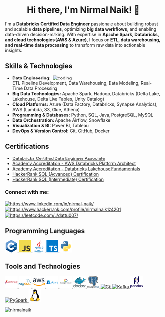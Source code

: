 <h1 align="center">Hi there, I'm Nirmal Naik! 👋</h1>

I'm a **Databricks Certified Data Engineer** passionate about building robust and scalable **data pipelines**, optimizing **big data workflows**, and enabling data-driven decision-making. With expertise in **Apache Spark, Databricks, and cloud technologies (AWS & Azure)**, I focus on **ETL, data warehousing, and real-time data processing** to transform raw data into actionable insights.

## Skills & Technologies
<img align="right" alt="coding" width="350" src="https://user-images.githubusercontent.com/64009514/102066398-c847f780-3e1f-11eb-8cb8-b9e5be919da2.gif"></img>
- **Data Engineering:** ETL Pipeline Development, Data Warehousing, Data Modeling, Real-Time Data Processing
- **Big Data Technologies:** Apache Spark, Hadoop, Databricks (Delta Lake, Lakehouse, Delta Live Tables, Unity Catalog)
- **Cloud Platforms:** Azure (Data Factory, Databricks, Synapse Analytics), AWS (Lambda, S3, Glue, Athena)
- **Programming & Databases:** Python, SQL, Java, PostgreSQL, MySQL
- **Data Orchestration:** Apache Airflow, Snowflake
- **Visualization & BI:** Power BI, Tableau
- **DevOps & Version Control:** Git, GitHub, Docker

## Certifications
- [Databricks Certified Data Engineer Associate](https://credentials.databricks.com/a44c2b63-ce4b-4779-8173-b55643bc23c7#acc.xp1Q7MdH)
- [Academy Accreditation - AWS Databricks Platform Architect](https://credentials.databricks.com/c94c1534-16d4-40fc-9b4e-07bd60da76f6#acc.2s9t5WUH)
- [Academy Accreditation - Databricks Lakehouse Fundamentals](https://credentials.databricks.com/0009e2d0-8748-4fc7-a60b-caba8d66c784#acc.U24T87wC)
- [HackerRank SQL (Advanced) Certification](https://www.hackerrank.com/certificates/35dcedd7f924)
- [HackerRank SQL (Intermediate) Certification](https://www.hackerrank.com/certificates/09eecc6dd1d7)

<h3 align="left">Connect with me:</h3>
<p align="left">
<a href="https://linkedin.com/in/https://www.linkedin.com/in/nirmal-naik/" target="blank"><img align="center" src="https://raw.githubusercontent.com/rahuldkjain/github-profile-readme-generator/master/src/images/icons/Social/linked-in-alt.svg" alt="https://www.linkedin.com/in/nirmal-naik/" height="30" width="40" /></a>
<a href="https://www.hackerrank.com/https://www.hackerrank.com/profile/nirmalnaik124201" target="blank"><img align="center" src="https://raw.githubusercontent.com/rahuldkjain/github-profile-readme-generator/master/src/images/icons/Social/hackerrank.svg" alt="https://www.hackerrank.com/profile/nirmalnaik124201" height="30" width="40" /></a>
<a href="https://www.leetcode.com/https://leetcode.com/u/dattu007/" target="blank"><img align="center" src="https://raw.githubusercontent.com/rahuldkjain/github-profile-readme-generator/master/src/images/icons/Social/leet-code.svg" alt="https://leetcode.com/u/dattu007/" height="30" width="40" /></a>
</p>

## Programming Languages

<p align="left">
  <a href="https://isocpp.org/" target="_blank">
    <img src="https://raw.githubusercontent.com/devicons/devicon/master/icons/cplusplus/cplusplus-original.svg" alt="C++" width="40" height="40"/>
  </a>
  <a href="https://www.javascript.com/" target="_blank">
    <img src="https://raw.githubusercontent.com/devicons/devicon/master/icons/javascript/javascript-original.svg" alt="JavaScript" width="40" height="40"/>
  </a>
  <a href="https://www.java.com/" target="_blank">
    <img src="https://raw.githubusercontent.com/devicons/devicon/master/icons/java/java-original.svg" alt="Java" width="40" height="40"/>
  </a>
  <a href="https://www.typescriptlang.org/" target="_blank">
    <img src="https://raw.githubusercontent.com/devicons/devicon/master/icons/typescript/typescript-original.svg" alt="TypeScript" width="40" height="40"/>
  </a>
  <a href="https://www.python.org/" target="_blank">
    <img src="https://raw.githubusercontent.com/devicons/devicon/master/icons/python/python-original.svg" alt="Python" width="40" height="40"/>
  </a>
</p>

## Tools and Technologies

<p align="left">
  <a href="https://spark.apache.org/" target="_blank">
    <img src="https://raw.githubusercontent.com/devicons/devicon/master/icons/apache/apache-original-wordmark.svg" alt="Apache Spark" width="40" height="40"/>
  </a>
  <a href="https://www.mysql.com/" target="_blank">
    <img src="https://raw.githubusercontent.com/devicons/devicon/master/icons/mysql/mysql-original-wordmark.svg" alt="MySQL" width="40" height="40"/>
  </a>
  <a href="https://aws.amazon.com" target="_blank">
    <img src="https://raw.githubusercontent.com/devicons/devicon/master/icons/amazonwebservices/amazonwebservices-original-wordmark.svg" alt="AWS" width="40" height="40"/>
  </a>
  <a href="https://azure.microsoft.com" target="_blank">
    <img src="https://raw.githubusercontent.com/devicons/devicon/master/icons/azure/azure-original-wordmark.svg" alt="Azure" width="40" height="40"/>
  </a>
  <a href="https://cloud.google.com" target="_blank">
    <img src="https://raw.githubusercontent.com/devicons/devicon/master/icons/googlecloud/googlecloud-original-wordmark.svg" alt="GCP" width="40" height="40"/>
  </a>
  <a href="https://www.docker.com/" target="_blank">
    <img src="https://raw.githubusercontent.com/devicons/devicon/master/icons/docker/docker-original-wordmark.svg" alt="Docker" width="40" height="40"/>
  </a>
  <a href="https://www.postgresql.org" target="_blank">
    <img src="https://raw.githubusercontent.com/devicons/devicon/master/icons/postgresql/postgresql-original-wordmark.svg" alt="PostgreSQL" width="40" height="40"/>
  </a>
  <a href="https://git-scm.com/" target="_blank">
    <img src="https://www.vectorlogo.zone/logos/git-scm/git-scm-icon.svg" alt="Git" width="40" height="40"/>
  </a>
  <a href="https://kafka.apache.org/" target="_blank">
    <img src="https://www.vectorlogo.zone/logos/apache_kafka/apache_kafka-icon.svg" alt="Kafka" width="40" height="40"/>
  </a>
  <a href="https://pandas.pydata.org/" target="_blank">
    <img src="https://raw.githubusercontent.com/devicons/devicon/master/icons/pandas/pandas-original-wordmark.svg" alt="Pandas" width="40" height="40"/>
  </a>
  <a href="https://spark.apache.org/docs/latest/api/python/index.html" target="_blank">
    <img src="https://upload.wikimedia.org/wikipedia/commons/f/f3/Apache_Spark_logo.svg" alt="PySpark" width="40" height="40"/>
  </a>
  <a href="https://www.linux.org/" target="_blank">
    <img src="https://raw.githubusercontent.com/devicons/devicon/master/icons/linux/linux-original.svg" alt="Linux" width="40" height="40"/>
  </a>
</p>

<p><img align="left" src="https://github-readme-stats.vercel.app/api/top-langs?username=nirmalnaik&show_icons=true&locale=en&layout=compact" alt="nirmalnaik" /></p>






